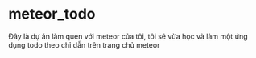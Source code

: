 # meteor_todo
Đây là dự án làm quen với meteor của tôi, tôi sẽ vừa học và làm một ứng dụng todo theo chỉ dẫn trên trang chủ meteor 
